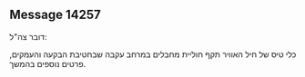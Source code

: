 ## Message 14257

דובר צה"ל:

כלי טיס של חיל האוויר תקף חוליית מחבלים במרחב עקבה שבחטיבת הבקעה והעמקים, פרטים נוספים בהמשך.

